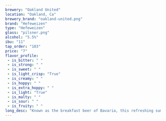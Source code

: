 ```yaml
---
brewery: "Oakland United"
location: "Oakland, Ca"
brewery_brand: "oakland-united.png"
brand: "Hefeweizen"
type: "Hefeweizen"
glass: "pilsner.png"
alcohol: "5.5%"
ibu: "11"
tap_order: "103"
price: "7"
flavor_profile:
 - is_bitter: " "
 - is_strong: " "
 - is_sweet: " "
 - is_light_crisp: "True"
 - is_creamy: " "
 - is_hoppy: " "
 - is_extra_hoppy: " "
 - is_light: "True"
 - is_malty: " "
 - is_sour: " "
 - is_fruity: " "
long_desc: "Known as the breakfast beer of Bavaria, this refreshing summer beer is made with 50% malted wheat, 50% pilsner malt, German noble hops, and with a famous German yeast strain contributing notes of banana and clove."
---
```


